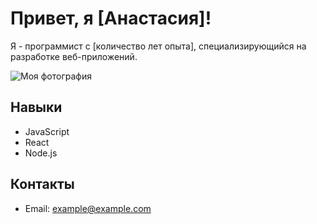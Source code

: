 # Привет, я [Анастасия]!

Я - программист с [количество лет опыта], специализирующийся на разработке веб-приложений.

![Моя фотография](https://ru.pinterest.com/pin/829647562610765756/)

## Навыки
- JavaScript
- React
- Node.js

## Контакты
- Email: example@example.com

